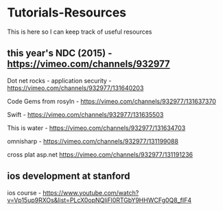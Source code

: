 # Tutorials-Resources

This is here so I can keep track of useful resources

## this year's NDC (2015) - https://vimeo.com/channels/932977

Dot net rocks - application security - https://vimeo.com/channels/932977/131640203

Code Gems from rosyln - https://vimeo.com/channels/932977/131637370

Swift - https://vimeo.com/channels/932977/131635503

This is water - https://vimeo.com/channels/932977/131634703

omnisharp - https://vimeo.com/channels/932977/131199088

cross plat asp.net https://vimeo.com/channels/932977/131191236

## ios development at stanford


ios course - https://www.youtube.com/watch?v=Vp15up9RXOs&list=PLcX0opNQliFl0RTGbY9HHWCFg0Q8_fIF4
